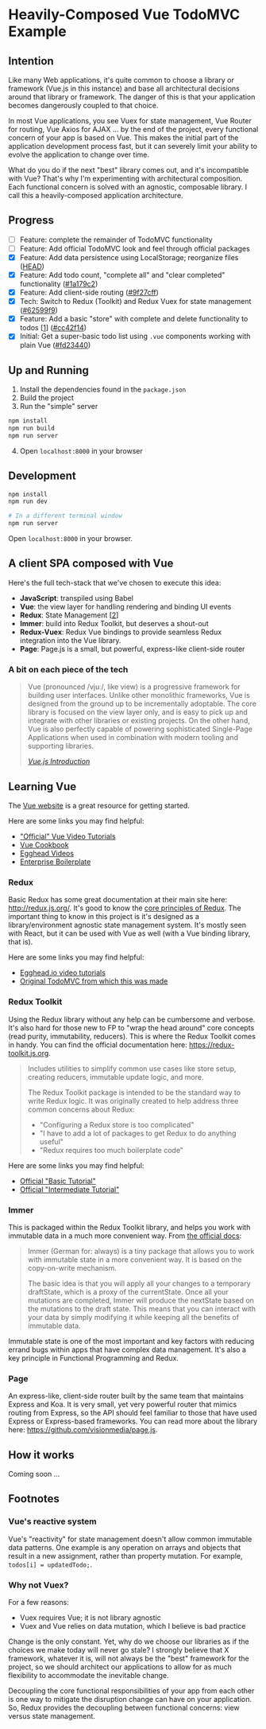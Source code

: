 # Heavily-Composed Vue TodoMVC Example

## Intention

Like many Web applications, it's quite common to choose a library or framework (Vue.js in this instance) and base all architectural decisions around that library or framework. The danger of this is that your application becomes dangerously coupled to that choice.

In most Vue applications, you see Vuex for state management, Vue Router for routing, Vue Axios for AJAX ... by the end of the project, every functional concern of your app is based on Vue. This makes the initial part of the application development process fast, but it can severely limit your ability to evolve the application to change over time.

What do you do if the next "best" library comes out, and it's incompatible with Vue? That's why I'm experimenting with architectural composition. Each functional concern is solved with an agnostic, composable library. I call this a heavily-composed application architecture.

## Progress

- [ ] Feature: complete the remainder of TodoMVC functionality
- [ ] Feature: Add official TodoMVC look and feel through official packages
- [x] Feature: Add data persistence using LocalStorage; reorganize files ([HEAD](https://github.com/cerebralideas/todomvc-client-vue))
- [x] Feature: Add todo count, "complete all" and "clear completed" functionality ([#1a179c2](https://github.com/cerebralideas/todomvc-client-vue-composed/commit/1a179c29bd5a9a26d5c19678ad8db198d423e6f8))
- [x] Feature: Add client-side routing ([#9f27cff](https://github.com/cerebralideas/todomvc-client-vue-composed/commit/9f27cff8d8cbb070ce9519d486c308fce1e84332))
- [x] Tech: Switch to Redux (Toolkit) and Redux Vuex for state management ([#62599f9](https://github.com/cerebralideas/todomvc-client-vue-composed/commit/62599f9a9bad711b33aca8e97bc99e79e2bc37bf))
- [x] Feature: Add a basic "store" with complete and delete functionality to todos [[1](#vues-reactive-system)] ([#cc42f14](https://github.com/cerebralideas/todomvc-client-vue/commit/cc42f14e8a30287b439a8b30fc6c76126fce1cd0))
- [x] Initial: Get a super-basic todo list using `.vue` components working with plain Vue ([#fd23440](https://github.com/cerebralideas/todomvc-client-vue/commit/fd23440cdc833741d64dc2e134aaee15c5ec32ae))

## Up and Running

1. Install the dependencies found in the `package.json`
2. Build the project
3. Run the "simple" server

  ```sh
  npm install
  npm run build
  npm run server
  ```

4. Open `localhost:8000` in your browser

## Development

```sh
npm install
npm run dev

# In a different terminal window
npm run server
```

Open `localhost:8000` in your browser.

## A client SPA composed with Vue

Here's the full tech-stack that we've chosen to execute this idea:

- **JavaScript**: transpiled using Babel
- **Vue**: the view layer for handling rendering and binding UI events
- **Redux**: State Management [[2](#why-not-vuex)]
- **Immer**: build into Redux Toolkit, but deserves a shout-out
- **Redux-Vuex**: Redux Vue bindings to provide seamless Redux integration into the Vue library.
- **Page**: Page.js is a small, but powerful, express-like client-side router

### A bit on each piece of the tech

> Vue (pronounced /vjuː/, like view) is a progressive framework for building user interfaces. Unlike other monolithic frameworks, Vue is designed from the ground up to be incrementally adoptable. The core library is focused on the view layer only, and is easy to pick up and integrate with other libraries or existing projects. On the other hand, Vue is also perfectly capable of powering sophisticated Single-Page Applications when used in combination with modern tooling and supporting libraries.
>
> _[Vue.js Introduction](https://vuejs.org/v2/guide/)_

## Learning Vue

The [Vue website](http://vuejs.org) is a great resource for getting started.

Here are some links you may find helpful:

- ["Official" Vue Video Tutorials](https://www.vuemastery.com/)
- [Vue Cookbook](https://vuejs.org/v2/cookbook/index.html)
- [Egghead Videos](https://egghead.io/courses/develop-basic-web-apps-with-vue-js)
- [Enterprise Boilerplate](https://github.com/chrisvfritz/vue-enterprise-boilerplate)

### Redux

Basic Redux has some great documentation at their main site here: http://redux.js.org/. It's good to know the [core principles of Redux](https://redux.js.org/introduction/motivation). The important thing to know in this project is it's designed as a library/environment agnostic state management system. It's mostly seen with React, but it can be used with Vue as well (with a Vue binding library, that is).

Here are some links you may find helpful:

- [Egghead.io video tutorials](https://egghead.io/series/getting-started-with-redux)
- [Original TodoMVC from which this was made](https://github.com/reactjs/redux/tree/master/examples/todomvc)

### Redux Toolkit

Using the Redux library without any help can be cumbersome and verbose. It's also hard for those new to FP to "wrap the head around" core concepts (read purity, immutability, reducers). This is where the Redux Toolkit comes in handy. You can find the official documentation here: https://redux-toolkit.js.org.

> Includes utilities to simplify common use cases like store setup, creating reducers, immutable update logic, and more.
>
> The Redux Toolkit package is intended to be the standard way to write Redux logic. It was originally created to help address three common concerns about Redux:
>
> - "Configuring a Redux store is too complicated"
> - "I have to add a lot of packages to get Redux to do anything useful"
> - "Redux requires too much boilerplate code"

Here are some links you may find helpful:

- [Official "Basic Tutorial"](https://redux-toolkit.js.org/tutorials/basic-tutorial)
- [Official "Intermediate Tutorial"](https://redux-toolkit.js.org/tutorials/intermediate-tutorial)

### Immer

This is packaged within the Redux Toolkit library, and helps you work with immutable data in a much more convenient way. From [the official docs](https://immerjs.github.io/immer/docs/introduction):

> Immer (German for: always) is a tiny package that allows you to work with immutable state in a more convenient way. It is based on the copy-on-write mechanism.
>
> The basic idea is that you will apply all your changes to a temporary draftState, which is a proxy of the currentState. Once all your mutations are completed, Immer will produce the nextState based on the mutations to the draft state. This means that you can interact with your data by simply modifying it while keeping all the benefits of immutable data.

Immutable state is one of the most important and key factors with reducing errand bugs within apps that have complex data management. It's also a key principle in Functional Programming and Redux.

### Page

An express-like, client-side router built by the same team that maintains Express and Koa. It is very small, yet very powerful router that mimics routing from Express, so the API should feel familiar to those that have used Express or Express-based frameworks. You can read more about the library here: https://github.com/visionmedia/page.js.

## How it works

Coming soon ...

## Footnotes

### Vue's reactive system

Vue's "reactivity" for state management doesn't allow common immutable data patterns. One example is any operation on arrays and objects that result in a new assignment, rather than property mutation. For example, `todos[i] = updatedTodo;`.

### Why not Vuex?

For a few reasons:

- Vuex requires Vue; it is not library agnostic
- Vuex and Vue relies on data mutation, which I believe is bad practice

Change is the only constant. Yet, why do we choose our libraries as if the choices we make today will never go stale? I strongly believe that X framework, whatever it is, will not always be the "best" framework for the project, so we should architect our applications to allow for as much flexibility to accommodate the inevitable change.

Decoupling the core functional responsibilities of your app from each other is one way to mitigate the disruption change can have on your application. So, Redux provides the decoupling between functional concerns: view versus state management.
